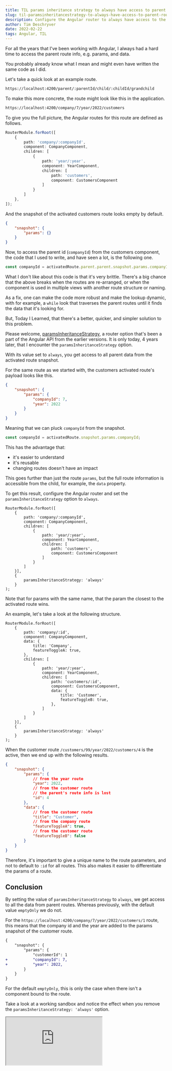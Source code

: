 ```yaml
---
title: TIL params inheritance strategy to always have access to parent route info
slug: til-paramsinheritancestrategy-to-always-have-access-to-parent-route-info
description: Configure the Angular router to always have access to the parent route data from within the child route.
author: Tim Deschryver
date: 2022-02-22
tags: Angular, TIL
---
```


For all the years that I've been working with Angular, I always had a hard time to access the parent route info, e.g. params, and data.

You probably already know what I mean and might even have written the same code as I did.

Let's take a quick look at an example route.

```txt
https://localhost:4200/parent/:parentId/child/:childId/grandchild
```

To make this more concrete, the route might look like this in the application.

```txt
https://localhost:4200/company/7/year/2022/customers
```

To give you the full picture, the Angular routes for this route are defined as follows.

```ts
RouterModule.forRoot([
    {
        path: 'company/:companyId',
        component: CompanyComponent,
        children: [
            {
                path: 'year/:year',
                component: YearComponent,
                children: [
                    path: 'customers',
                    component: CustomersComponent
                ]
            }
        ]
    },
]);
```

And the snapshot of the activated customers route looks empty by default.

```json
{
	"snapshot": {
		"params": {}
	}
}
```

Now, to access the parent id (`companyId`) from the customers component, the code that I used to write, and have seen a lot, is the following one.

```ts
const companyId = activatedRoute.parent.parent.snapshot.params.companyId;
```

What I don't like about this code is that it's very brittle.
There's a big chance that the above breaks when the routes are re-arranged, or when the component is used in multiple views with another route structure or naming.

As a fix, one can make the code more robust and make the lookup dynamic, with for example, a `while` look that traverses the parent routes until it finds the data that it's looking for.

But, Today I Learned, that there's a better, quicker, and simpler solution to this problem.

Please welcome, [paramsInheritanceStrategy](https://angular.io/api/router/ExtraOptions#paramsInheritanceStrategy), a router option that's been a part of the Angular API from the earlier versions. It is only today, 4 years later, that I encounter the `paramsInheritanceStrategy` option.

With its value set to `always`, you get access to all parent data from the activated route snapshot.

For the same route as we started with, the customers activated route's payload looks like this.

```json
{
	"snapshot": {
		"params": {
			"companyId": 7,
			"year": 2022
		}
	}
}
```

Meaning that we can pluck `companyId` from the snapshot.

```ts
const companyId = activatedRoute.snapshot.params.companyId;
```

This has the advantage that:

- it's easier to understand
- it's reusable
- changing routes doesn't have an impact

This goes further than just the route `params`, but the full route information is accessible from the child, for example, the `data` property.

To get this result, configure the Angular router and set the `paramsInheritanceStrategy` option to `always`.

```ts{17}
RouterModule.forRoot([
    {
        path: 'company/:companyId',
        component: CompanyComponent,
        children: [
            {
                path: 'year/:year',
                component: YearComponent,
                children: [
                    path: 'customers',
                    component: CustomersComponent
                ]
            }
        ]
    }],
    {
        paramsInheritanceStrategy: 'always'
    }
);
```

Note that for params with the same name, that the param the closest to the activated route wins.

An example, let's take a look at the following structure.

```ts{3,5-8,11,14,16-19}
RouterModule.forRoot([
    {
        path: 'company/:id',
        component: CompanyComponent,
        data: {
            title: 'Company',
            featureToggleA: true,
        },
        children: [
            {
                path: 'year/:year',
                component: YearComponent,
                children: [
                    path: 'customers/:id',
                    component: CustomersComponent,
                    data: {
                        title: 'Customer',
                        featureToggleB: true,
                    },
                ]
            }
        ]
    }],
    {
        paramsInheritanceStrategy: 'always'
    }
);
```

When the customer route `/customers/99/year/2022/customers/4` is the active, then we end up with the following results.

```json
{
	"snapshot": {
		"params": {
			// from the year route
			"year": 2022,
			// from the customer route
			// the parent's route info is lost
			"id": 4
		},
		"data": {
			// from the customer route
			"title": "Customer",
			// from the company route
			"featureToggleA": true,
			// from the customer route
			"featureToggleB": false
		}
	}
}
```

Therefore, it's important to give a unique name to the route parameters, and not to default to `:id` for all routes. This also makes it easier to differentiate the params of a route.

## Conclusion

By setting the value of `paramsInheritanceStrategy` to `always`, we get access to all the data from parent routes. Whereas previously, with the default value `emptyOnly` we do not.

For the `https://localhost:4200/company/7/year/2022/customers/1` route, this means that the company id and the year are added to the params snapshot of the customer route.

```diff
{
    "snapshot": {
        "params": {
            "customerId": 1
+           "companyId": 7,
+           "year": 2022,
        }
    }
}
```

For the default `emptyOnly`, this is only the case when there isn't a component bound to the route.

Take a look at a working sandbox and notice the effect when you remove the `paramsInheritanceStrategy: 'always'` option.

<iframe src="https://stackblitz.com/edit/angular-zhha9v?ctl=1&embed=1&file=src/app/app-routing.module.ts" title="angular-routing-example"
></iframe>
